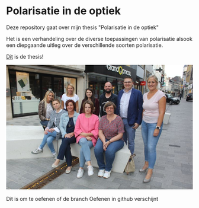 # Polarisatie in de optiek #

Deze repository gaat over mijn thesis "Polarisatie in de optiek"

Het is een verhandeling over de diverse toepassingen van polarisatie alsook een diepgaande uitleg over de verschillende soorten polarisatie.

[Dit](Assets/ToepassingenVanPolarisatieInOptiek.pdf) is de thesis!

![Butters](Pics/763.jpg)

Dit is om te oefenen of de branch Oefenen in github verschijnt